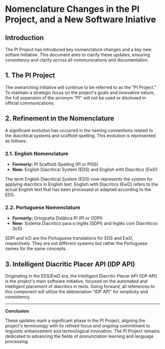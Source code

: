 # Nomenclature Changes in the PI Project, and a New Software Iniative

## Introduction

The PI Project has introduced key nomenclature changes and a key new softare initiative. This document aims to clarify these updates, ensuring consistency and clarity across all communications and documentation.

## 1. The PI Project

The overarching initiative will continue to be referred to as the "PI Project." To maintain a strategic focus on the project's goals and innovative nature, the full expansion of the acronym "PI" will not be used or disclosed in official communications.

## 2. Refinement in the Nomenclature

A significant evolution has occurred in the naming conventions related to the diacritical systems and scaffold-spelling. This evolution is represented as follows:

### 2.1. English Nomenclature

- **Formerly:** PI Scaffold-Spelling (PI or PISS)
- **Now:** English Diacritical System (EDS) and English with Diacritics (EwD)

The term English Diacritical System (EDS) now represents the system for applying diacritics in English text. English with Diacritics (EwD) refers to the actual English text that has been processed or adapted according to the EDS.

### 2.2. Portuguese Nomenclature

- **Formerly:** Ortografia Didática PI (PI or ODPI)
- **Now:** Sistema Diacrítico para o Inglês (SDPI) and Inglês com Diacríticos (IcD)

SDPI and IcD are the Portuguese translations for EDS and EwD, respectively. They are not different systems but rather the Portuguese names for the same concepts.

## 3. Intelligent Diacritic Placer API (IDP API)

Originating in the EDS/EwD era, the Intelligent Diacritic Placer API (IDP API) is the project's main software initiative, focused on the automated and intelligent placement of diacritics in texts. Going forward, all references to this component will utilize the abbreviation "IDP API" for simplicity and consistency.

---

**Conclusion**

These updates mark a significant phase in the PI Project, aligning the project's terminology with its refined focus and ongoing commitment to linguistic enhancement and technological innovation. The PI Project remains dedicated to advancing the fields of pronunciation learning and language processing.

